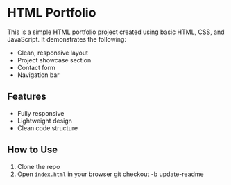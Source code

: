 # HTML Portfolio

This is a simple HTML portfolio project created using basic HTML, CSS, and JavaScript. It demonstrates the following:

- Clean, responsive layout
- Project showcase section
- Contact form
- Navigation bar

## Features

- Fully responsive
- Lightweight design
- Clean code structure

## How to Use

1. Clone the repo
2. Open `index.html` in your browser
   git checkout -b update-readme
